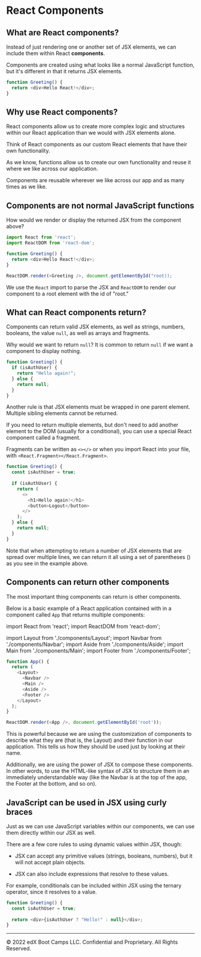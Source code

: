 # React Components

## What are React components?

Instead of just rendering one or another set of JSX elements, we can include them within React **components**.

Components are created using what looks like a normal JavaScript function, but it's different in that it returns JSX elements.

```js
function Greeting() {
  return <div>Hello React!</div>;   
}
```

## Why use React components?

React components allow us to create more complex logic and structures within our React application than we would with JSX elements alone.

Think of React components as our custom React elements that have their own functionality.

As we know, functions allow us to create our own functionality and reuse it where we like across our application.

Components are reusable wherever we like across our app and as many times as we like.

## Components are not normal JavaScript functions

How would we render or display the returned JSX from the component above?

```js
import React from 'react';
import ReactDOM from 'react-dom';

function Greeting() {
  return <div>Hello React!</div>;   
}

ReactDOM.render(<Greeting />, document.getElementById("root));
```

We use the `React` import to parse the JSX and `ReactDOM` to render our component to a root element with the id of "root."

## What can React components return?

Components can return valid JSX elements, as well as strings, numbers, booleans, the value `null`, as well as arrays and fragments.

Why would we want to return `null`? It is common to return `null` if we want a component to display nothing.

```js
function Greeting() {
  if (isAuthUser) {
    return "Hello again!";   
  } else {
    return null;
  }
}
```

Another rule is that JSX elements must be wrapped in one parent element. Multiple sibling elements cannot be returned.

If you need to return multiple elements, but don't need to add another element to the DOM (usually for a conditional), you can use a special React component called a fragment.

Fragments can be written as `<></>` or when you import React into your file, with `<React.Fragment></React.Fragment>`.

```js
function Greeting() {
  const isAuthUser = true;  
    
  if (isAuthUser) {
    return (
      <>
        <h1>Hello again!</h1>
        <button>Logout</button>
      </>
    );
  } else {
    return null;
  }
}
```

Note that when attempting to return a number of JSX elements that are spread over multiple lines, we can return it all using a set of parentheses () as you see in the example above.

## Components can return other components

The most important thing components can return is other components.

Below is a basic example of a React application contained with in a component called `App` that returns multiple components:

import React from 'react';
import ReactDOM from 'react-dom';

import Layout from './components/Layout';
import Navbar from './components/Navbar';
import Aside from './components/Aside';
import Main from './components/Main';
import Footer from './components/Footer';

```js
function App() {
  return (
    <Layout>
      <Navbar />
      <Main />
      <Aside />
      <Footer />
    </Layout>
  );
}

ReactDOM.render(<App />, document.getElementById('root'));
```

This is powerful because we are using the customization of components to describe what they are (that is, the Layout) and their function in our application. This tells us how they should be used just by looking at their name.

Additionally, we are using the power of JSX to compose these components. In other words, to use the HTML-like syntax of JSX to structure them in an immediately understandable way (like the Navbar is at the top of the app, the Footer at the bottom, and so on).

## JavaScript can be used in JSX using curly braces

Just as we can use JavaScript variables within our components, we can use them directly within our JSX as well.

There are a few core rules to using dynamic values within JSX, though:

* JSX can accept any primitive values (strings, booleans, numbers), but it will not accept plain objects.

* JSX can also include expressions that resolve to these values.

For example, conditionals can be included within JSX using the ternary operator, since it resolves to a value.

```js
function Greeting() {
  const isAuthUser = true;  
    
  return <div>{isAuthUser ? "Hello!" : null}</div>;
}
```

---
© 2022 edX Boot Camps LLC. Confidential and Proprietary. All Rights Reserved.